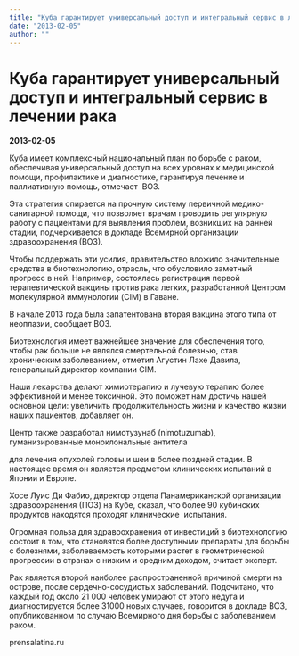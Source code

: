 ```yaml
---
title: "Куба гарантирует универсальный доступ и интегральный сервис в лечении рака"
date: "2013-02-05"
author: ""
---
```


# Куба гарантирует универсальный доступ и интегральный сервис в лечении рака

**2013-02-05** 

Куба имеет комплексный национальный план по борьбе с раком, обеспечивая универсальный доступ на всех уровнях к медицинской помощи, профилактике и диагностике, гарантируя лечение и паллиативную помощь, отмечает  ВОЗ.

Эта стратегия опирается на прочную систему первичной медико-санитарной помощи, что позволяет врачам проводить регулярную работу с пациентами для выявления проблем, возникших на ранней стадии, подчеркивается в докладе Всемирной организации здравоохранения (ВОЗ).



Чтобы поддержать эти усилия, правительство вложило значительные средства в биотехнологию, отрасль, что обусловило заметный прогресс в ней. Например, состоялась регистрация первой терапевтической вакцины против рака легких, разработанной Центром молекулярной иммунологии (CIM) в Гаване.



В начале 2013 года была запатентована вторая вакцина этого типа от неоплазии, сообщает ВОЗ.



Биотехнология имеет важнейшее значение для обеспечения того, чтобы рак больше не являлся смертельной болезнью, став хроническим заболеванием, отметил Агустин Лахе Давила, генеральный директор компании CIM.



Наши лекарства делают химиотерапию и лучевую терапию более эффективной и менее токсичной. Это поможет нам достичь нашей основной цели: увеличить продолжительность жизни и качество жизни наших пациентов, добавляет он.



Центр также разработал нимотузунаб (nimotuzumab), гуманизированные моноклональные антитела

для лечения опухолей головы и шеи в более поздней стадии. В настоящее время он является предметом клинических испытаний в Японии и Европе.



Хосе Луис Ди Фабио, директор отдела Панамериканской организации здравоохранения (ПОЗ) на Кубе, сказал, что более 90 кубинских продуктов находятся проходят клинические  испытания. 



Огромная польза для здравоохранения от инвестиций в биотехнологию состоит в том, что становятся более доступными препараты для борьбы с болезнями, заболеваемость которыми растет в геометрической прогрессии в странах с низким и средним доходом, считает эксперт.



Рак является второй наиболее распространенной причиной смерти на острове, после сердечно-сосудистых заболеваний. Подсчитано, что каждый год около 21 000 человек умирают от этого недуга и диагностируется более 31000 новых случаев, говорится в докладе ВОЗ, опубликованном по случаю Всемирного дня борьбы с заболеванием раком.

prensalatina.ru